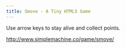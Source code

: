 ```yaml
---
title: Smove - A Tiny HTML5 Game
---
```

<link rel="stylesheet" href="/static/smove/css/smove.css" />
<script type="text/javascript" src="/static/smove/js/animation.js"></script>
<script type="text/javascript" src="/static/smove/js/smove.js"></script>
<div class="center" id="center">
    <canvas id="smove" width="800" height="600"></canvas>
</div>
<p>Use arrow keys to stay alive and collect points.</p>
<p><a href="http://www.simplemachine.co/game/smove/" target="_blank">http://www.simplemachine.co/game/smove/</a></p>
